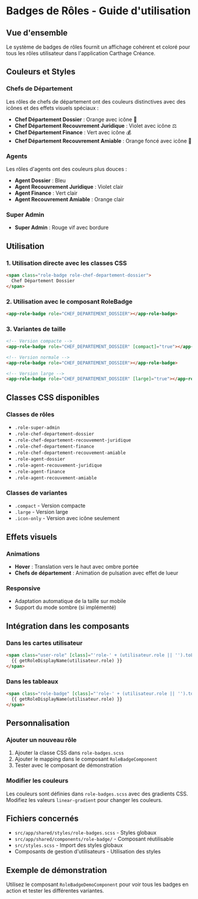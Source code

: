 # Badges de Rôles - Guide d'utilisation

## Vue d'ensemble

Le système de badges de rôles fournit un affichage cohérent et coloré pour tous les rôles utilisateur dans l'application Carthage Créance.

## Couleurs et Styles

### Chefs de Département
Les rôles de chefs de département ont des couleurs distinctives avec des icônes et des effets visuels spéciaux :

- **Chef Département Dossier** : Orange avec icône 👑
- **Chef Département Recouvrement Juridique** : Violet avec icône ⚖️
- **Chef Département Finance** : Vert avec icône 💰
- **Chef Département Recouvrement Amiable** : Orange foncé avec icône 🤝

### Agents
Les rôles d'agents ont des couleurs plus douces :

- **Agent Dossier** : Bleu
- **Agent Recouvrement Juridique** : Violet clair
- **Agent Finance** : Vert clair
- **Agent Recouvrement Amiable** : Orange clair

### Super Admin
- **Super Admin** : Rouge vif avec bordure

## Utilisation

### 1. Utilisation directe avec les classes CSS

```html
<span class="role-badge role-chef-departement-dossier">
  Chef Département Dossier
</span>
```

### 2. Utilisation avec le composant RoleBadge

```html
<app-role-badge role="CHEF_DEPARTEMENT_DOSSIER"></app-role-badge>
```

### 3. Variantes de taille

```html
<!-- Version compacte -->
<app-role-badge role="CHEF_DEPARTEMENT_DOSSIER" [compact]="true"></app-role-badge>

<!-- Version normale -->
<app-role-badge role="CHEF_DEPARTEMENT_DOSSIER"></app-role-badge>

<!-- Version large -->
<app-role-badge role="CHEF_DEPARTEMENT_DOSSIER" [large]="true"></app-role-badge>
```

## Classes CSS disponibles

### Classes de rôles
- `.role-super-admin`
- `.role-chef-departement-dossier`
- `.role-chef-departement-recouvement-juridique`
- `.role-chef-departement-finance`
- `.role-chef-departement-recouvement-amiable`
- `.role-agent-dossier`
- `.role-agent-recouvement-juridique`
- `.role-agent-finance`
- `.role-agent-recouvement-amiable`

### Classes de variantes
- `.compact` - Version compacte
- `.large` - Version large
- `.icon-only` - Version avec icône seulement

## Effets visuels

### Animations
- **Hover** : Translation vers le haut avec ombre portée
- **Chefs de département** : Animation de pulsation avec effet de lueur

### Responsive
- Adaptation automatique de la taille sur mobile
- Support du mode sombre (si implémenté)

## Intégration dans les composants

### Dans les cartes utilisateur
```html
<span class="user-role" [class]="'role-' + (utilisateur.role || '').toLowerCase().replace('_', '-')">
  {{ getRoleDisplayName(utilisateur.role) }}
</span>
```

### Dans les tableaux
```html
<span class="role-badge" [class]="'role-' + (utilisateur.role || '').toLowerCase().replace('_', '-')">
  {{ getRoleDisplayName(utilisateur.role) }}
</span>
```

## Personnalisation

### Ajouter un nouveau rôle
1. Ajouter la classe CSS dans `role-badges.scss`
2. Ajouter le mapping dans le composant `RoleBadgeComponent`
3. Tester avec le composant de démonstration

### Modifier les couleurs
Les couleurs sont définies dans `role-badges.scss` avec des gradients CSS. Modifiez les valeurs `linear-gradient` pour changer les couleurs.

## Fichiers concernés

- `src/app/shared/styles/role-badges.scss` - Styles globaux
- `src/app/shared/components/role-badge/` - Composant réutilisable
- `src/styles.scss` - Import des styles globaux
- Composants de gestion d'utilisateurs - Utilisation des styles

## Exemple de démonstration

Utilisez le composant `RoleBadgeDemoComponent` pour voir tous les badges en action et tester les différentes variantes.
